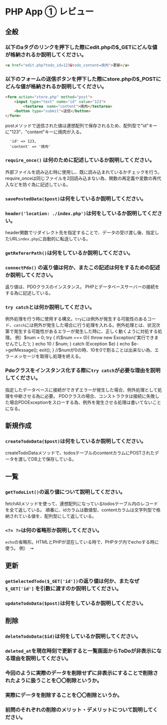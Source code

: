 # PHP App ① レビュー

## 全般

### 以下のaタグのリンクを押下した際にedit.phpの$_GETにどんな値が格納されるか説明してください。

```html
<a href="edit.php?todo_id=123&todo_content=焼肉">更新</a>
```

### 以下のフォームの送信ボタンを押下した際にstore.phpの$_POSTにどんな値が格納されるか説明してください。

```html
<form action="store.php" method="post">
    <input type="text" name="id" value="123">
		<textarea　name="content">焼肉</textarea>
    <button type="submit">送信</button>
</form>
```
postメソッドで送信された値は連想配列で保存されるため、配列型で"id"キーに"123"、"content"キーに焼肉が入る。
```
  'id' => 123,
  'content' => '焼肉'
```

### `require_once()` は何のために記述しているか説明してください。
外部ファイルを読み込む時に使用し、既に読み込まれているかチェックを行う。require_onceは同じファイルを2回読み込まない為、関数の再定義や変数の再代入などを防ぐ為に記述している。

### `savePostedData($post)`は何をしているか説明してください。

### `header('location: ./index.php')`は何をしているか説明してください。
header関数でリダイレクト先を指定することで、データの受け渡し後、指定したURL`index.php`に自動的に転送している。

### `getRefererPath()`は何をしているか説明してください。

### `connectPdo()` の返り値は何か、またこの記述は何をするための記述か説明してください。
返り値は、PDOクラスのインスタンス。
PHPとデータベースサーバーの接続をする為に記述している。

### `try catch`とは何か説明してください。
例外処理を行う時に使用する構文。`try`には例外が発生する可能性のあるコード、`catch`には例外が発生した場合に行う処理を入れる。例外処理とは、状況次第で発生する可能性があるエラーが発生した時に、正しく動くように対処する処理。
例）$num = 0;
      try {
        if($num === 0){
          throw new Exception('実行できませんでした');
        }
        echo 10 / $num;
      } catch (Exception $e) {
        echo $e->getMessage();
        exit();
      }
//$numが0の時、10を0で割ることは出来ない為、エラーメッセージを取得し処理を終える。

### Pdoクラスをインスタンス化する際に`try catch`が必要な理由を説明してください。
指定したデータベースに接続ができずエラーが発生した場合、例外処理として処理を中断させる為に必要。
PDOクラスの場合、コンストラクタは接続に失敗した場合PDOExceptionをスローする為、例外を発生させる処理は書いてないことになる。

## 新規作成

### `createTodoData($post)`は何をしているか説明してください。
createTodoDataメソッドで、todosテーブルのcontentカラムにPOSTされたデータを渡してDB上で保存している。

## 一覧

### `getTodoList()`の返り値について説明してください。
fetchAllメソッドを使って、連想配列になっているtodosテーブル内のレコードを全て返している。
順番に、idカラムは数値型、contentカラムは文字列型で格納されている値を、配列型にして返している。

### `<?= ?>`は何の省略形か説明してください。
`echo`の省略形。HTMLとPHPが混在している時で、PHPタグ内でechoする時に使う。
例）<?php echo $todo['id']; ?>　➙　<?= $todo['id']; ?>

## 更新

### `getSelectedTodo($_GET['id'])`の返り値は何か、またなぜ`$_GET['id']` を引数に渡すのか説明してください。

### `updateTodoData($post)`は何をしているか説明してください。

## 削除

### `deleteTodoData($id)`は何をしているか説明してください。

### `deleted_at`を現在時刻で更新すると一覧画面からToDoが非表示になる理由を説明してください。

### 今回のように実際のデータを削除せずに非表示にすることで削除されたように扱うことを〇〇削除というか。

### 実際にデータを削除することを〇〇削除というか。

### 前問のそれぞれの削除のメリット・デメリットについて説明してください。
